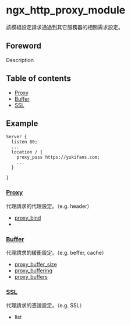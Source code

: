 # ngx_http_proxy_module
該模組設定請求通過到其它服務器的相關需求設定。

## Foreword
Description

## Table of contents
- [Proxy](#proxy)
- [Buffer](#buffer)
- [SSL](#ssl)

## Example

```
Server {
  listen 80;
  ...
  location / {
    proxy_pass https://yukifans.com;
    ...
  }
  
}
```

### [Proxy](proxy)
代理請求的代理設定。（e.g. header）

- [proxy_bind](proxy#proxy_bind)
- []()

### [Buffer](buffer)
代理請求的緩衝設定。（e.g. beffer, cache）

- [proxy_buffer_size](buffer#proxy_buffer_size)
- [proxy_buffering](buffer#proxy_buffering)
- [proxy_buffers](buffer#proxy_buffers)

### [SSL](ssl)
代理請求的憑證設定。（e.g. SSL）
- list 
